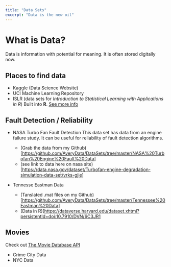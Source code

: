 ```yaml
---
title: "Data Sets"
excerpt: "Data is the new oil"
---
```


# What is Data?
Data is information with potential for meaning. It is often stored digitally now.  

## Places to find data
- Kaggle (Data Science Website)
- UCI Machine Learning Repository
- ISLR (data sets for *Introduction to Statistical Learning with Applications in R*) Built into **R**. [See more info](https://cran.r-project.org/web/packages/ISLR/ISLR.pdf)

## Fault Detection / Reliability
- NASA Turbo Fan Fault Detection
This data set has data from an engine failure study. It can be useful for reliability of fault detection algorithms.
  - (Grab the data from my Github) [https://github.com/AveryData/DataSets/tree/master/NASA%20Turbofan%20Engine%20Fault%20Data]
  - (see link to data here on nasa site)[https://data.nasa.gov/dataset/Turbofan-engine-degradation-simulation-data-set/vrks-gjie]

- Tennesse Eastman Data
  - (Tanslated .mat files on my Github)[https://github.com/AveryData/DataSets/tree/master/Tennessee%20Eastman%20Data]
  - (Data in R)[https://dataverse.harvard.edu/dataset.xhtml?persistentId=doi:10.7910/DVN/6C3JR1



## Movies
Check out [The Movie Database API](https://developers.themoviedb.org/3/getting-started/introduction)


- Crime City Data
- NYC Data
